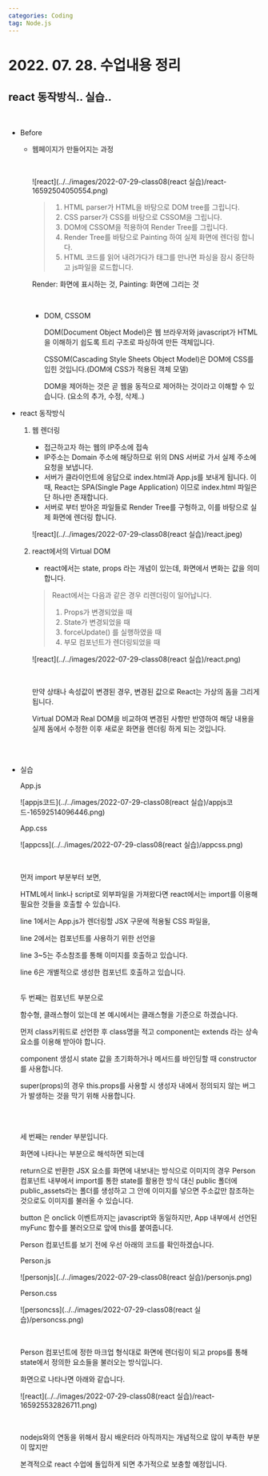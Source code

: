 ```yaml
---
categories: Coding	
tag: Node.js
---
```




# 2022. 07. 28. 수업내용 정리 #

## react 동작방식.. 실습..

<br>

* Before

  * 웹페이지가 만들어지는 과정

    <br>

    ![react](../../images/2022-07-29-class08(react 실습)/react-16592504050554.png)

    

    > 1. HTML parser가 HTML을 바탕으로 DOM tree를 그립니다.
    > 2. CSS parser가 CSS를 바탕으로 CSSOM을 그립니다.
    > 3. DOM에 CSSOM을 적용하여 Render Tree를 그립니다.
    > 4. Render Tree를 바탕으로 Painting 하여 실제 화면에 렌더링 합니다.
    > 5. HTML 코드를 읽어 내려가다가 <script></script> 태그를 만나면 파싱을 잠시 중단하고 js파일을 로드합니다.

    Render: 화면에 표시하는 것,  Painting: 화면에 그리는 것

    <br>

    * DOM, CSSOM

      DOM(Document Object Model)은 웹 브라우저와 javascript가 HTML을 이해하기 쉽도록 트리 구조로 파싱하여 만든 객체입니다.

      CSSOM(Cascading Style Sheets Object Model)은 DOM에 CSS를 입힌 것입니다.(DOM에 CSS가 적용된 객체 모델)

      DOM을 제어하는 것은 곧 웹을 동적으로 제어하는 것이라고 이해할 수 있습니다. (요소의 추가, 수정, 삭제..)

* react 동작방식

  1. 웹 렌더링

     * 접근하고자 하는 웹의 IP주소에 접속
     * IP주소는 Domain 주소에 해당하므로 위의 DNS 서버로 가서 실제 주소에 요청을 보냅니다.
     * 서버가 클라이언트에 응답으로 index.html과 App.js를 보내게 됩니다. 이때, React는 SPA(Single Page Application) 이므로 index.html 파일은 단 하나만 존재합니다.
     * 서버로 부터 받아온 파일들로 Render Tree를 구헝하고, 이를 바탕으로 실제 화면에 렌더링 합니다.

     ![react](../../images/2022-07-29-class08(react 실습)/react.jpeg)

  2. react에서의 Virtual DOM

     * react에서는 state, props 라는 개념이 있는데, 화면에서 변화는 값을 의미합니다.

     > React에서는 다음과 같은 경우 리렌더링이 일어납니다.
     >
     > 1.  Props가 변경되었을 때
     > 2. State가 변경되었을 때
     > 3. forceUpdate() 를 실행하였을 때
     > 4. 부모 컴포넌트가 렌더링되었을 때

     ![react](../../images/2022-07-29-class08(react 실습)/react.png)

     <br>

     만약 상태나 속성값이 변경된 경우, 변경된 값으로 React는 가상의 돔을 그리게 됩니다.

     Virtual DOM과 Real DOM을 비교하여 변경된 사항만 반영하여 해당 내용을 실제 돔에서 수정한 이후 새로운 화면을 렌더링 하게 되는 것입니다.

     <br><br>

* 실습

  App.js<br>

  ![appjs코드](../../images/2022-07-29-class08(react 실습)/appjs코드-16592514096446.png)

  App.css<br>

  ![appcss](../../images/2022-07-29-class08(react 실습)/appcss.png)

  <br>

  먼저 import 부분부터 보면, <br>

  HTML에서 link나 script로 외부파일을 가져왔다면 react에서는 import를 이용해 필요한 것들을 호출할 수 있습니다. <br>

  line 1에서는 App.js가 렌더링할 JSX 구문에 적용될 CSS 파일을, <br>

  line 2에서는 컴포넌트를 사용하기 위한 선언을 <br>

  line 3~5는 주소참조를 통해 이미지를 호출하고 있습니다.<br>

  line 6은 개별적으로 생성한 컴포넌트 호출하고 있습니다.<br><br>

  두 번째는 컴포넌트 부분으로

  함수형, 클래스형이 있는데 본 예시에서는 클래스형을 기준으로 하겠습니다.

  먼저 class키워드로 선언한 후 class명을 적고 component는 extends 라는 상속요소를 이용해 받아야 합니다.

  component 생성시 state 값을 초기화하거나 메서드를 바인딩할 때 constructor를 사용합니다.

  super(props)의 경우 this.props를 사용할 시 생성자 내에서 정의되지 않는 버그가 발생하는 것을 막기 위해 사용합니다.

  <br><br>

  세 번째는 render 부분입니다.

  화면에 나타나는 부분으로 해석하면 되는데 

  return으로 반환한 JSX 요소를 화면에 내보내는 방식으로 이미지의 경우 Person 컴포넌트 내부에서 import를 통한 state를 활용한 방식 대신 public 폴더에 public_assets라는 폴더를 생성하고 그 안에 이미지를 넣으면 주소값만 참조하는 것으로도 이미지를 불러올 수 있습니다.

  button 은 onclick 이벤트까지는 javascript와 동일하지만, App 내부에서 선언된 myFunc 함수를 불러오므로 앞에 this를 붙여줍니다.

  Person 컴포넌트를 보기 전에 우선 아래의 코드를 확인하겠습니다.<br>

  Person.js<br>

  ![personjs](../../images/2022-07-29-class08(react 실습)/personjs.png)

  Person.css<br>

  ![personcss](../../images/2022-07-29-class08(react 실습)/personcss.png)

  <br>

  Person 컴포넌트에 정한 마크업 형식대로 화면에 렌더링이 되고 props를 통해 state에서 정의한 요소들을 불러오는 방식입니다. <br>

  화면으로 나타나면 아래와 같습니다.<br>

  ![react](../../images/2022-07-29-class08(react 실습)/react-165925532826711.png)

  <br>

  nodejs와의 연동을 위해서 잠시 배운터라 아직까지는 개념적으로 많이 부족한 부분이 많지만 

  본격적으로 react 수업에 돌입하게 되면 추가적으로 보충할 예정입니다. 

  

  

  

  

  

  

  

  